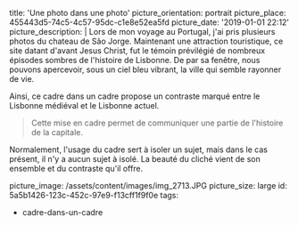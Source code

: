title: 'Une photo dans une photo'
picture_orientation: portrait
picture_place: 455443d5-74c5-4c57-95dc-c1e8e52ea5fd
picture_date: '2019-01-01 22:12'
picture_description: |
  Lors de mon voyage au Portugal, j'ai pris plusieurs photos du chateau de São Jorge. Maintenant une attraction touristique, ce site datant d'avant Jesus Christ, fut le témoin prévilégié de nombreux épisodes sombres de l'histoire de Lisbonne. De par sa fenêtre, nous pouvons apercevoir, sous un ciel bleu vibrant, la ville qui semble rayonner de vie.
  
  Ainsi, ce cadre dans un cadre propose un contraste marqué entre le Lisbonne médiéval et le Lisbonne actuel.
  
  > Cette mise en cadre permet de communiquer une partie de l'histoire de la capitale.
  
  Normalement, l'usage du cadre sert à isoler un sujet, mais dans le cas présent, il n'y a aucun sujet à isolé. La beauté du cliché vient de son ensemble et du contraste qu'il offre.
  
picture_image: /assets/content/images/img_2713.JPG
picture_size: large
id: 5a5b1426-123c-452c-97e9-f13cff1f9f0e
tags:
  - cadre-dans-un-cadre
